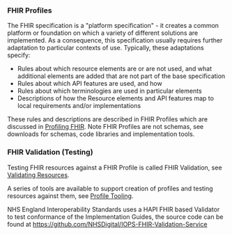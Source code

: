 ### FHIR Profiles

The FHIR specification is a "platform specification" - it creates a common platform or foundation on which a variety of different solutions are implemented. As a consequence, this specification usually requires further adaptation to particular contexts of use. Typically, these adaptations specify:

- Rules about which resource elements are or are not used, and what additional elements are added that are not part of the base specification
- Rules about which API features are used, and how
- Rules about which terminologies are used in particular elements
- Descriptions of how the Resource elements and API features map to local requirements and/or implementations 

These rules and descriptions are described in FHIR Profiles which are discussed in [Profiling FHIR](https://hl7.org/fhir/R4/profiling.html). Note FHIR Profiles are not schemas, see downloads for schemas, code libraries and implementation tools.

### FHIR Validation (Testing)

Testing FHIR resources against a FHIR Profile is called FHIR Validation, see [Validating Resources](https://hl7.org/fhir/R4/validation.html).

A series of tools are available to support creation of profiles and testing resources against them, see [Profile Tooling](https://confluence.hl7.org/display/FHIR/Profile+Tooling).

NHS England Interoperability Standards uses a HAPI FHIR based Validator to test conformance of the Implementation Guides, the source code can be found at https://github.com/NHSDigital/IOPS-FHIR-Validation-Service
